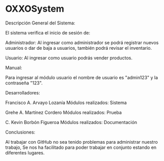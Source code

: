 # OXXOSystem
Descripción General del Sistema:


El sistema verifica el inicio de sesión de:



Administrador: Al ingresar como administrador se podrá registrar nuevos usuarios o dar de baja 
a usuarios, también podrá revisar el inventario.



Usuario: Al ingresar como usuario podrás vender productos.



Manual:



Para ingresar al módulo usuario el nombre de usuario es "admin123" y la contraseña "123".



Desarrolladores:



Francisco A. Arvayo Lozanía Módulos realizados: Sistema



Grehe A. Martínez Cordero Módulos realizados: Prueba



C. Kevin Borbón Figueroa Módulos realizados: Documentación



Conclusiones:

Al trabajar con GitHub no sea tenido problemas para administrar nuestro trabajo, Se nos ha facilitado
para poder trabajar en conjunto estando en diferentes lugares.








